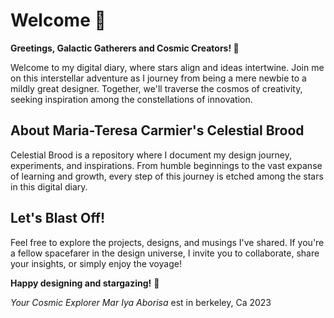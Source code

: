 # Welcome 🌟

**Greetings, Galactic Gatherers and Cosmic Creators! 🚀**

Welcome to my digital diary, where stars align and ideas intertwine. Join me on this interstellar adventure as I journey from being a mere newbie to a mildly great designer. Together, we'll traverse the cosmos of creativity, seeking inspiration among the constellations of innovation.

## About Maria-Teresa Carmier's Celestial Brood
Celestial Brood is a repository where I document my design journey, experiments, and inspirations. From humble beginnings to the vast expanse of learning and growth, every step of this journey is etched among the stars in this digital diary.

## Let's Blast Off!
Feel free to explore the projects, designs, and musings I've shared. If you're a fellow spacefarer in the design universe, I invite you to collaborate, share your insights, or simply enjoy the voyage!

**Happy designing and stargazing!** 🌌

*Your Cosmic Explorer*
*Mar Iya Aborisa* 
est in berkeley, Ca 2023

